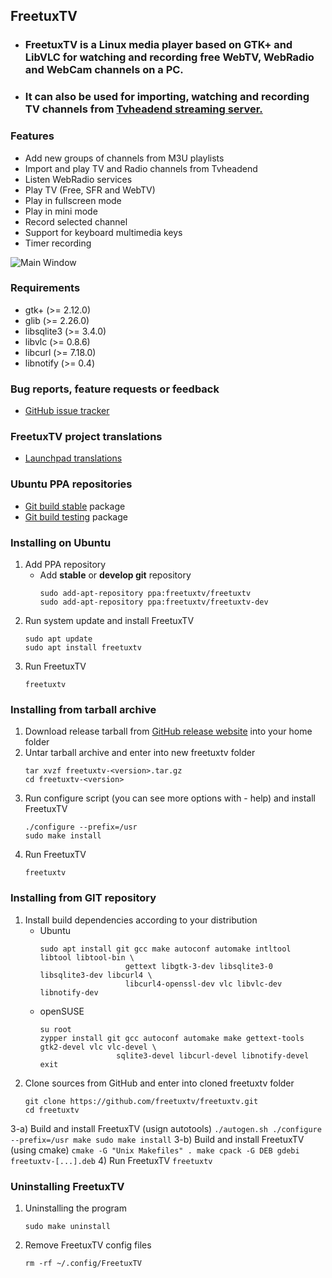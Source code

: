    
   ## FreetuxTV
   - ### FreetuxTV is a Linux media player based on GTK+ and LibVLC for watching and recording free WebTV, WebRadio and WebCam channels on a PC.
   - ### It can also be used for importing, watching and recording TV channels from [Tvheadend streaming server.](https://github.com/tvheadend/tvheadend)
   
   ### Features
   - Add new groups of channels from M3U playlists 
   - Import and play TV and Radio channels from Tvheadend
   - Listen WebRadio services
   - Play TV (Free, SFR and WebTV)
   - Play in fullscreen mode
   - Play in mini mode
   - Record selected channel
   - Support for keyboard multimedia keys
   - Timer recording

![Main Window](https://github.com/freetuxtv/freetuxtv/blob/master/data/freetuxtv.png)

### Requirements
   - gtk+ (>= 2.12.0)
   - glib (>= 2.26.0)
   - libsqlite3 (>= 3.4.0)
   - libvlc (>= 0.8.6)
   - libcurl (>= 7.18.0)
   - libnotify (>= 0.4)

   ### Bug reports, feature requests or feedback
   - [GitHub issue tracker](https://github.com/freetuxtv/freetuxtv/issues)

   ### FreetuxTV project translations
   - [Launchpad translations](https://translations.launchpad.net/freetuxtv)

   ### Ubuntu PPA repositories
   - [Git build stable](https://launchpad.net/~freetuxtv/+archive/ubuntu/freetuxtv) package
   - [Git build testing](https://launchpad.net/~freetuxtv/+archive/ubuntu/freetuxtv-dev) package
   
   ### Installing on Ubuntu
   1) Add PPA repository
      - Add **stable** or **develop git** repository
         ```
         sudo add-apt-repository ppa:freetuxtv/freetuxtv
         sudo add-apt-repository ppa:freetuxtv/freetuxtv-dev
         ```
   2) Run system update and install FreetuxTV
      ```
      sudo apt update
      sudo apt install freetuxtv
      ```
   4) Run FreetuxTV
      ```
      freetuxtv
      ```

   ### Installing from tarball archive
   1) Download release tarball from [GitHub release website](https://github.com/freetuxtv/freetuxtv/releases) into your home folder
   2) Untar tarball archive and enter into new freetuxtv folder
      ```
      tar xvzf freetuxtv-<version>.tar.gz
      cd freetuxtv-<version>
      ```
   3) Run configure script (you can see more options with - help) and install FreetuxTV
      ```
      ./configure --prefix=/usr
      sudo make install
      ```
   4) Run FreetuxTV
      ```
      freetuxtv
      ```

   ### Installing from GIT repository
   1) Install build dependencies according to your distribution
      - Ubuntu
        ```
        sudo apt install git gcc make autoconf automake intltool libtool libtool-bin \
                           gettext libgtk-3-dev libsqlite3-0 libsqlite3-dev libcurl4 \
                           libcurl4-openssl-dev vlc libvlc-dev libnotify-dev
        ```
      - openSUSE
        ```
        su root
        zypper install git gcc autoconf automake make gettext-tools gtk2-devel vlc vlc-devel \
                         sqlite3-devel libcurl-devel libnotify-devel
        exit
        ```
   2) Clone sources from GitHub and enter into cloned freetuxtv folder
       ```
       git clone https://github.com/freetuxtv/freetuxtv.git
       cd freetuxtv
       ```
   3-a) Build and install FreetuxTV (usign autotools)
       ```
       ./autogen.sh
       ./configure --prefix=/usr
       make
       sudo make install
       ```
   3-b) Build and install FreetuxTV (using cmake)
       ```
       cmake -G "Unix Makefiles" .
       make
       cpack -G DEB
       gdebi freetuxtv-[...].deb
       ```
   4) Run FreetuxTV
      ```
      freetuxtv
      ```
      
   ### Uninstalling FreetuxTV
   1) Uninstalling the program
      ```
      sudo make uninstall
      ```
   2) Remove FreetuxTV config files
      ```
      rm -rf ~/.config/FreetuxTV
      ```

